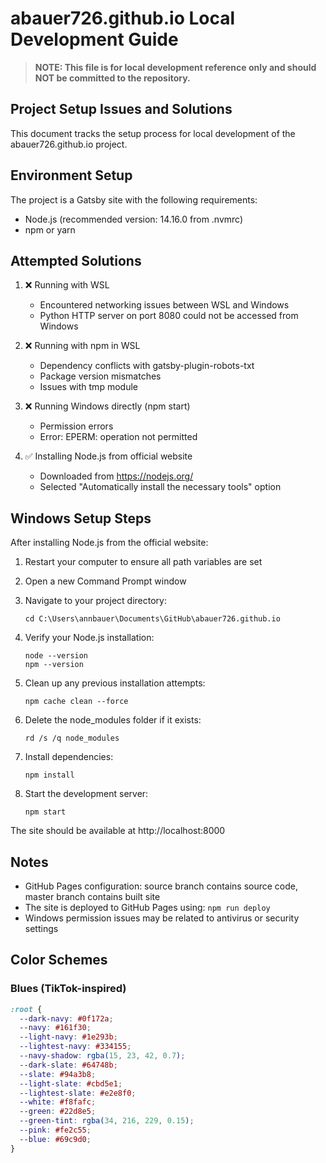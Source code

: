 # abauer726.github.io Local Development Guide

> **NOTE: This file is for local development reference only and should NOT be committed to the repository.**

## Project Setup Issues and Solutions

This document tracks the setup process for local development of the abauer726.github.io project.

## Environment Setup

The project is a Gatsby site with the following requirements:
- Node.js (recommended version: 14.16.0 from .nvmrc)
- npm or yarn

## Attempted Solutions

1. ❌ Running with WSL
   - Encountered networking issues between WSL and Windows
   - Python HTTP server on port 8080 could not be accessed from Windows

2. ❌ Running with npm in WSL
   - Dependency conflicts with gatsby-plugin-robots-txt
   - Package version mismatches
   - Issues with tmp module

3. ❌ Running Windows directly (npm start)
   - Permission errors
   - Error: EPERM: operation not permitted

4. ✅ Installing Node.js from official website
   - Downloaded from https://nodejs.org/
   - Selected "Automatically install the necessary tools" option

## Windows Setup Steps

After installing Node.js from the official website:

1. Restart your computer to ensure all path variables are set

2. Open a new Command Prompt window

3. Navigate to your project directory:
   ```
   cd C:\Users\annbauer\Documents\GitHub\abauer726.github.io
   ```

4. Verify your Node.js installation:
   ```
   node --version
   npm --version
   ```

5. Clean up any previous installation attempts:
   ```
   npm cache clean --force
   ```

6. Delete the node_modules folder if it exists:
   ```
   rd /s /q node_modules
   ```

7. Install dependencies:
   ```
   npm install
   ```

8. Start the development server:
   ```
   npm start
   ```

The site should be available at http://localhost:8000

## Notes

- GitHub Pages configuration: source branch contains source code, master branch contains built site
- The site is deployed to GitHub Pages using: `npm run deploy`
- Windows permission issues may be related to antivirus or security settings

## Color Schemes

### Blues (TikTok-inspired)
```css
:root {
  --dark-navy: #0f172a;
  --navy: #161f30;
  --light-navy: #1e293b;
  --lightest-navy: #334155;
  --navy-shadow: rgba(15, 23, 42, 0.7);
  --dark-slate: #64748b;
  --slate: #94a3b8;
  --light-slate: #cbd5e1;
  --lightest-slate: #e2e8f0;
  --white: #f8fafc;
  --green: #22d8e5;
  --green-tint: rgba(34, 216, 229, 0.15);
  --pink: #fe2c55;
  --blue: #69c9d0;
}
```